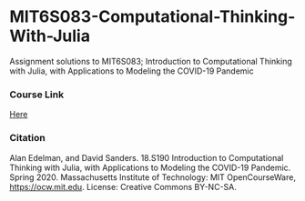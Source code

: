 # MIT6S083-Computational-Thinking-With-Julia
Assignment solutions to MIT6S083; Introduction to Computational Thinking with Julia, with Applications to Modeling the COVID-19 Pandemic

### Course Link
[Here](https://ocw.mit.edu/courses/mathematics/18-s190-introduction-to-computational-thinking-with-julia-with-applications-to-modeling-the-covid-19-pandemic-spring-2020/index.htm)

### Citation
Alan Edelman, and David Sanders. 18.S190 Introduction to Computational Thinking with Julia, with Applications to Modeling the COVID-19 Pandemic. Spring 2020. Massachusetts Institute of Technology: MIT OpenCourseWare, https://ocw.mit.edu. License: Creative Commons BY-NC-SA.
